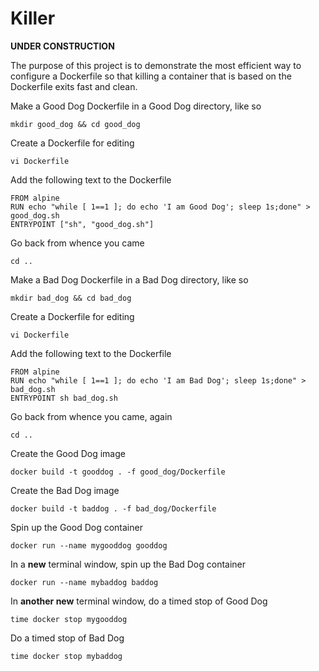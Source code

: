 # Killer
**UNDER CONSTRUCTION**

The purpose of this project is to demonstrate the most efficient way to configure a Dockerfile so that killing
a container that is based on the Dockerfile exits fast and clean.

Make a Good Dog Dockerfile in a Good Dog directory, like so

`mkdir good_dog && cd good_dog`

Create a Dockerfile for editing

`vi Dockerfile`

Add the following text to the Dockerfile

```text
FROM alpine
RUN echo "while [ 1==1 ]; do echo 'I am Good Dog'; sleep 1s;done" > good_dog.sh
ENTRYPOINT ["sh", "good_dog.sh"]
```

Go back from whence you came 

`cd ..`


Make a Bad Dog Dockerfile in a Bad Dog directory, like so

`mkdir bad_dog && cd bad_dog`

Create a Dockerfile for editing

`vi Dockerfile`

Add the following text to the Dockerfile

```text
FROM alpine
RUN echo "while [ 1==1 ]; do echo 'I am Bad Dog'; sleep 1s;done" > bad_dog.sh
ENTRYPOINT sh bad_dog.sh
```

Go back from whence you came, again 

`cd ..`

Create the Good Dog image

`docker build -t gooddog . -f good_dog/Dockerfile`

Create the Bad Dog image

`docker build -t baddog . -f bad_dog/Dockerfile`

Spin up the Good Dog container

`docker run --name mygooddog gooddog`

In a **new** terminal window, spin up the Bad Dog container

`docker run --name mybaddog baddog`

In **another new** terminal window, do a timed stop of Good Dog

`time docker stop mygooddog`

Do a timed stop of Bad Dog

`time docker stop mybaddog`



